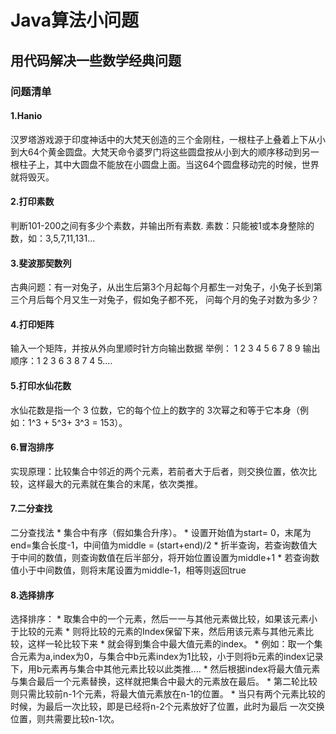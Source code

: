 # Java算法小问题
用代码解决一些数学经典问题
------
### 问题清单
#### 1.Hanio
汉罗塔游戏源于印度神话中的大梵天创造的三个金刚柱，一根柱子上叠着上下从小到大64个黄金圆盘。大梵天命令婆罗门将这些圆盘按从小到大的顺序移动到另一根柱子上，其中大圆盘不能放在小圆盘上面。当这64个圆盘移动完的时候，世界就将毁灭。
#### 2.打印素数
判断101-200之间有多少个素数，并输出所有素数.  素数：只能被1或本身整除的数，如：3,5,7,11,131...
#### 3.斐波那契数列
古典问题：有一对兔子，从出生后第3个月起每个月都生一对兔子，小兔子长到第三个月后每个月又生一对兔子，假如兔子都不死， 问每个月的兔子对数为多少？
#### 4.打印矩阵 
输入一个矩阵，并按从外向里顺时针方向输出数据
举例：
    1  2  3
    4  5  6
    7  8  9
输出顺序：1 2 3 6 3 8 7 4 5....
#### 5.打印水仙花数
水仙花数是指一个 3 位数，它的每个位上的数字的 3次幂之和等于它本身（例如：1^3 + 5^3+ 3^3 = 153）。
#### 6.冒泡排序
实现原理：比较集合中邻近的两个元素，若前者大于后者，则交换位置，依次比较，这样最大的元素就在集合的末尾，依次类推。
#### 7.二分查找
二分查找法
    * 集合中有序（假如集合升序）。
    * 设置开始值为start= 0，末尾为 end=集合长度-1，中间值为middle = (start+end)/2
    * 折半查询，若查询数值大于中间的数值，则查询数值在后半部分，将开始位置设置为middle+1
    * 若查询数值小于中间数值，则将末尾设置为middle-1，相等则返回true
#### 8.选择排序
选择排序：
    * 取集合中的一个元素，然后一一与其他元素做比较，如果该元素小于比较的元素
    * 则将比较的元素的Index保留下来，然后用该元素与其他元素比较，这样一轮比较下来
    * 就会得到集合中最大值元素的index。
    * 例如：取一个集合元素为a,index为0，与集合中b元素index为1比较，小于则将b元素的index记录下，用b元素再与集合中其他元素比较以此类推....
    * 然后根据index将最大值元素与集合最后一个元素替换，这样就把集合中最大的元素放在最后。
    * 第二轮比较则只需比较前n-1个元素，将最大值元素放在n-1的位置。
    * 当只有两个元素比较的时候，为最后一次比较，即是已经将n-2个元素放好了位置，此时为最后 一次交换位置，则共需要比较n-1次。
